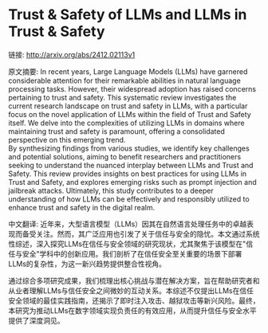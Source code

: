 # Trust & Safety of LLMs and LLMs in Trust & Safety

链接: http://arxiv.org/abs/2412.02113v1

原文摘要:
In recent years, Large Language Models (LLMs) have garnered considerable
attention for their remarkable abilities in natural language processing tasks.
However, their widespread adoption has raised concerns pertaining to trust and
safety. This systematic review investigates the current research landscape on
trust and safety in LLMs, with a particular focus on the novel application of
LLMs within the field of Trust and Safety itself. We delve into the
complexities of utilizing LLMs in domains where maintaining trust and safety is
paramount, offering a consolidated perspective on this emerging trend.\
  By synthesizing findings from various studies, we identify key challenges and
potential solutions, aiming to benefit researchers and practitioners seeking to
understand the nuanced interplay between LLMs and Trust and Safety.
  This review provides insights on best practices for using LLMs in Trust and
Safety, and explores emerging risks such as prompt injection and jailbreak
attacks. Ultimately, this study contributes to a deeper understanding of how
LLMs can be effectively and responsibly utilized to enhance trust and safety in
the digital realm.

中文翻译:
近年来，大型语言模型（LLMs）因其在自然语言处理任务中的卓越表现而备受关注。然而，其广泛应用也引发了关于信任与安全的隐忧。本文通过系统性综述，深入探究LLMs在信任与安全领域的研究现状，尤其聚焦于该模型在"信任与安全"学科中的创新应用。我们剖析了在信任安全至关重要的场景下部署LLMs的复杂性，为这一新兴趋势提供整合性视角。

通过综合多项研究成果，我们梳理出核心挑战与潜在解决方案，旨在帮助研究者和从业者理解LLMs与信任安全之间微妙的互动关系。本综述不仅提出LLMs在信任安全领域的最佳实践指南，还揭示了即时注入攻击、越狱攻击等新兴风险。最终，本研究为推动LLMs在数字领域实现负责任的有效应用，从而提升信任与安全水平提供了深度洞见。
